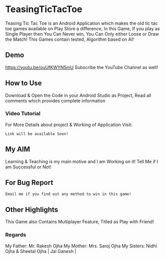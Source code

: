 # TeasingTicTacToe
Teasing Tic Tac Toe is an Android Application which makes the old tic tac toe games available on Play Store
a difference,
In this Game, If you play as Single Player then
You Can Never win, You Can Only either Loose or Draw the Match!
This Games contain tested, Algorithm based on AI!

## Demo 
https://youtu.be/ouUfKWYN5mU
Subscribe the YouTube Channel as well!

## How to Use
Download & Open the Code in your Android Studio as Project,
Read all comments which provides complete information

### Video Tutorial
For More Details about project & Working of Application Visit:
```
Link will be available Soon!
```

## My AIM
Learning & Teaching is my main motive and I am Working on it!
Tell Me if I am Successful or Not!
## For Bug Report
```
Email me if you find out any method to win in this game!
```
## Other Highlights
This Game also Contains Multiplayer Feature, Titled as Play with Friend!

### Regards
My Father: Mr. Rakesh Ojha
My Mother: Mrs. Saroj Ojha
My Sisters: Nidhi Ojha & Sheetal Ojha
| Jai Ganesh |
